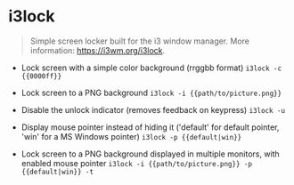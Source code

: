 # i3lock
> Simple screen locker built for the i3 window manager.
> More information: <https://i3wm.org/i3lock>.

- Lock screen with a simple color background (rrggbb format)
`i3lock -c {{0000ff}}`

- Lock screen to a PNG background
`i3lock -i {{path/to/picture.png}}`

- Disable the unlock indicator (removes feedback on keypress)
`i3lock -u`

- Display mouse pointer instead of hiding it ('default' for default pointer, 'win' for a MS Windows pointer)
`i3lock -p {{default|win}}`

- Lock screen to a PNG background displayed in multiple monitors, with enabled mouse pointer
`i3lock -i {{path/to/picture.png}} -p {{default|win}} -t`
